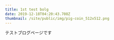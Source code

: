 ```yaml
---
title: 1st test bolg
date: 2019-12-18T04:20:43.708Z
thumbnail: /site/public/img/pig-coin_512x512.png
---
```

テストブログページです
